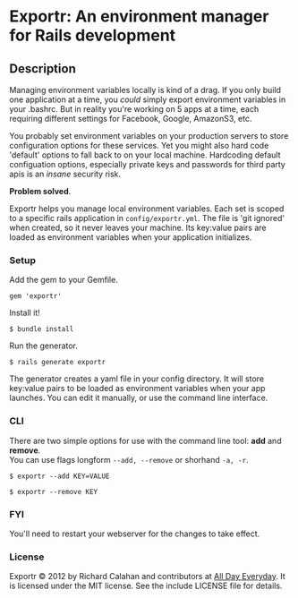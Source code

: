 # Exportr: An environment manager for Rails development

## Description

Managing environment variables locally is kind of a drag. If you only build one application at a time, you *could* simply export environment variables in your .bashrc. But in reality you're working on 5 apps at a time, each requiring different settings for Facebook, Google, AmazonS3, etc. 

You probably set environment variables on your production servers to store configuration options for these services. Yet you might also hard code 'default' options to fall back to on your local machine. Hardcoding default configuation options, especially private keys and passwords for third party apis is an *insane* security risk.

**Problem solved**.

Exportr helps you manage local environment variables. Each set is scoped to a specific rails application in `config/exportr.yml`. The file is 'git ignored' when created, so it never leaves your machine. Its key:value pairs are loaded as environment variables when your application initializes.  

### Setup

Add the gem to your Gemfile.

    gem 'exportr'

Install it!

    $ bundle install
    
Run the generator.

    $ rails generate exportr
    
The generator creates a yaml file in your config directory. It will store key:value pairs to be loaded as environment variables when your app launches. You can edit it manually, or use the command line interface.

### CLI

There are two simple options for use with the command line tool: **add** and **remove**.  
You can use flags longform `--add, --remove` or shorhand `-a, -r`.

    $ exportr --add KEY=VALUE

    $ exportr --remove KEY
    
### FYI

You'll need to restart your webserver for the changes to take effect. 
    
### License

Exportr &copy; 2012 by Richard Calahan and contributors at [All Day Everyday](http://alldayeveryday.com). It is licensed under the MIT license. See the include LICENSE file for details.
